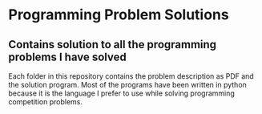 # Programming Problem Solutions
## Contains solution to all the programming problems I have solved
  Each folder in this repository contains the problem description as PDF and the solution program. Most of the programs have been written in python because it is the language I prefer to use while solving programming competition problems.
